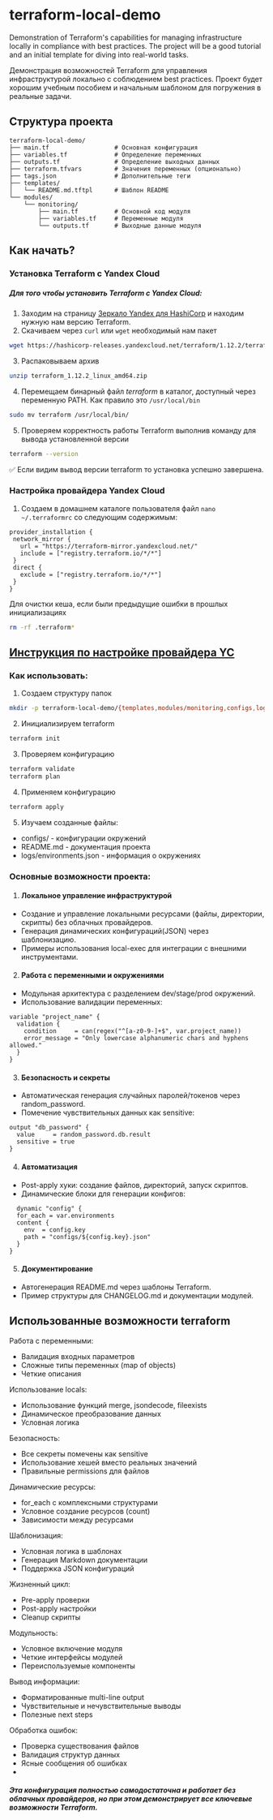 # terraform-local-demo
Demonstration of Terraform's capabilities for managing infrastructure locally in compliance with best practices. The project will be a good tutorial and an initial template for diving into real-world tasks.

Демонстрация возможностей Terraform для управления инфраструктурой локально с соблюдением best practices. Проект будет хорошим учебным пособием и начальным шаблоном для погружения в реальные задачи.



## Структура проекта
```text
terraform-local-demo/
├── main.tf                  # Основная конфигурация
├── variables.tf             # Определение переменных
├── outputs.tf               # Определение выходных данных
├── terraform.tfvars         # Значения переменных (опционально)
├── tags.json                # Дополнительные теги
├── templates/
│   └── README.md.tftpl      # Шаблон README
└── modules/
    └── monitoring/
        ├── main.tf          # Основной код модуля
        ├── variables.tf     # Переменные модуля
        └── outputs.tf       # Выходные данные модуля
```

## Как начать?

### Установка Terraform с Yandex Cloud
##### Для того чтобы установить Terraform с Yandex Cloud:
1) Заходим на страницу [Зеркало Yandex для HashiCorp](hashicorp-releases.yandexcloud.net/terraform/) и находим нужную нам версию Terraform.
2) Скачиваем через ```curl``` или ```wget``` необходимый нам пакет
```sh
wget https://hashicorp-releases.yandexcloud.net/terraform/1.12.2/terraform_1.12.2_linux_amd64.zip
```
3) Распаковываем архив
```sh
unzip terraform_1.12.2_linux_amd64.zip
```
4) Перемещаем бинарный файл *terraform* в каталог, доступный через переменную PATH. Как правило это ```/usr/local/bin```
```sh
sudo mv terraform /usr/local/bin/
```
5) Проверяем корректность работы Terraform выполнив команду для вывода установленной версии
```sh
terraform --version
```
✅ Если видим вывод версии terraform то установка успешно завершена.


### Настройка провайдера Yandex Cloud

1) Создаем в домашнем каталоге пользователя файл ```nano ~/.terraformrc``` со следующим содержимым:
```hcl
provider_installation {
 network_mirror {
   url = "https://terraform-mirror.yandexcloud.net/"
   include = ["registry.terraform.io/*/*"]
 }
 direct {
   exclude = ["registry.terraform.io/*/*"]
 }
}
```
Для очистки кеша, если были предыдущие ошибки в прошлых инициализациях
```sh
rm -rf .terraform*
```
## [Инструкция по настройке провайдера YC](https://yandex.cloud/ru/docs/tutorials/infrastructure-management/terraform-quickstart#configure-provider)

### Как использовать:
1) Создаем структуру папок
```sh
mkdir -p terraform-local-demo/{templates,modules/monitoring,configs,logs}
```
2) Инициализируем terraform
```sh
terraform init
```
3) Проверяем конфигурацию
```sh
terraform validate
terraform plan
```
4) Применяем конфигурацию
```sh
terraform apply
```
5) Изучаем созданные файлы:
- configs/ - конфигурации окружений
- README.md - документация проекта
- logs/environments.json - информация о окружениях


### Основные возможности проекта:
1) #### Локальное управление инфраструктурой
- Создание и управление локальными ресурсами (файлы, директории, скрипты) без облачных провайдеров.
- Генерация динамических конфигураций(JSON) через шаблонизацию.
- Примеры использования local-exec для интеграции с внешними инструментами.

2) #### Работа с переменными и окружениями
- Модульная архитектура с разделением dev/stage/prod окружений.
- Использование валидации переменных:
```hcl
variable "project_name" {
  validation {
    condition     = can(regex("^[a-z0-9-]+$", var.project_name))
    error_message = "Only lowercase alphanumeric chars and hyphens allowed."
  }
}
```
3) #### Безопасность и секреты
- Автоматическая генерация случайных паролей/токенов через random_password.
- Помечение чувствительных данных как sensitive:
```hcl
output "db_password" {
  value     = random_password.db.result
  sensitive = true
}
```
4) #### Автоматизация
- Post-apply хуки: создание файлов, директорий, запуск скриптов.
- Динамические блоки для генерации конфигов:
```hcl
  dynamic "config" {
  for_each = var.environments
  content {
    env  = config.key
    path = "configs/${config.key}.json"
  }
}
```
5) #### Документирование
- Автогенерация README.md через шаблоны Terraform.
- Пример структуры для CHANGELOG.md и документации модулей.

## Использованные возможности terraform 
Работа с переменными:
- Валидация входных параметров
- Сложные типы переменных (map of objects)
- Четкие описания

Использование locals:
- Использование функций merge, jsondecode, fileexists
- Динамическое преобразование данных
- Условная логика

Безопасность:
- Все секреты помечены как sensitive
- Использование хешей вместо реальных значений
- Правильные permissions для файлов

Динамические ресурсы:
- for_each с комплексными структурами
- Условное создание ресурсов (count)
- Зависимости между ресурсами

Шаблонизация:
- Условная логика в шаблонах
- Генерация Markdown документации
- Поддержка JSON конфигураций

Жизненный цикл:
- Pre-apply проверки
- Post-apply настройки
- Cleanup скрипты

Модульность:
- Условное включение модуля
- Четкие интерфейсы модулей
- Переиспользуемые компоненты

Вывод информации:
- Форматированные multi-line output
- Чувствительные и нечувствительные выводы
- Полезные next steps

Обработка ошибок:
- Проверка существования файлов
- Валидация структур данных
- Ясные сообщения об ошибках
- 
##### Эта конфигурация полностью самодостаточна и работает без облачных провайдеров, но при этом демонстрирует все ключевые возможности Terraform.

